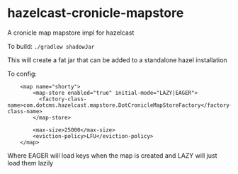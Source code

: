 # hazelcast-cronicle-mapstore
A cronicle map mapstore impl for hazelcast






To build:
`./gradlew shadowJar`

This will create a fat jar that can be added to a standalone hazel installation



To config:
```
    <map name="shorty">
        <map-store enabled="true" initial-mode="LAZY|EAGER">
          <factory-class-name>com.dotcms.hazelcast.mapstore.DotCronicleMapStoreFactory</factory-class-name>
        </map-store>
    
        <max-size>25000</max-size>
        <eviction-policy>LFU</eviction-policy>
    </map>

```

Where EAGER will load keys when the map is created and LAZY will just load them lazily
